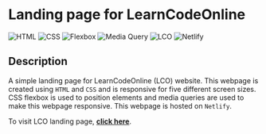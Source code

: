 # Landing page for LearnCodeOnline

![HTML](https://img.shields.io/badge/-HTML-red)
![CSS](https://img.shields.io/badge/-CSS-orange)
![Flexbox](https://img.shields.io/badge/-Flexbox-green)
![Media Query](https://img.shields.io/badge/-Media%20Query-blue)
![LCO](https://img.shields.io/badge/-MediaQuery-blueviolet)
![Netlify](https://img.shields.io/badge/-Netlify-brightgreen)

## Description

A simple landing page for LearnCodeOnline (LCO) website. This webpage is created using `HTML` and `CSS` and is responsive for five different screen sizes. CSS flexbox is used to position elements and media queries are used to make this webpage responsive. This webpage is hosted on `Netlify`.

To visit LCO landing page, [**click here**](https://lco-landing-page.netlify.app/).
